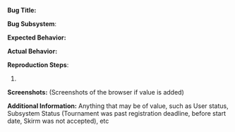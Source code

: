 **Bug Title:** 


**Bug Subsystem**: 


**Expected Behavior:** 


**Actual Behavior:** 


**Reproduction Steps**: 

1. 


**Screenshots:** 
(Screenshots of the browser if value is added)


**Additional Information:** 
Anything that may be of value, such as User status, Subsystem Status (Tournament was past registration deadline, before start date, Skirm was not accepted), etc
